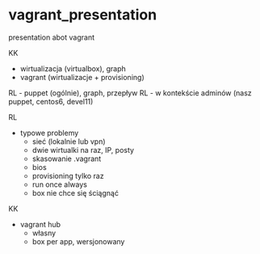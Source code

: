 vagrant_presentation
====================

presentation abot vagrant

KK
- wirtualizacja (virtualbox), graph
- vagrant (wirtualizacje + provisioning)

RL - puppet (ogólnie), graph, przepływ
RL   - w kontekście adminów (nasz puppet, centos6, devel11)

RL
- typowe problemy
	- sieć (lokalnie lub vpn)
	- dwie wirtualki na raz, IP, posty
	- skasowanie .vagrant
	- bios
	- provisioning tylko raz
	- run once always
	- box nie chce się ściągnąć

KK
- vagrant hub
	- własny
	- box per app, wersjonowany



